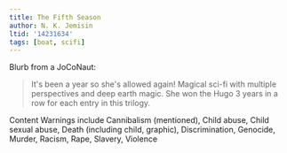 ```yaml
---
title: The Fifth Season
author: N. K. Jemisin
ltid: '14231634'
tags: [boat, scifi]
---
```


Blurb from a JoCoNaut:

> It's been a year so she's allowed again! Magical sci-fi with multiple
> perspectives and deep earth magic. She won the Hugo 3 years in a row for each
> entry in this trilogy.

Content Warnings include Cannibalism (mentioned), Child abuse, Child sexual
abuse, Death (including child, graphic), Discrimination, Genocide, Murder,
Racism, Rape, Slavery, Violence
